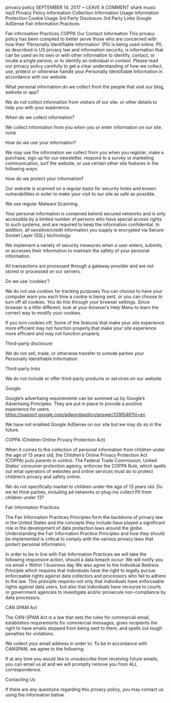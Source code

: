 privacy policy
SEPTEMBER 14, 2017 ~ LEAVE A COMMENT
shark music mp3  Privacy Policy
Information Collection
Information Usage
Information Protection
Cookie Usage
3rd Party Disclosure
3rd Party Links
Google AdSense
Fair Information Practices

Fair information
Practices
COPPA
Our Contact Information
This privacy policy has been compiled to better serve those who are concerned with how their ‘Personally Identifiable Information’ (PII) is being used online. PII, as described in US privacy law and information security, is information that can be used on its own or with other information to identify, contact, or locate a single person, or to identify an individual in context. Please read our privacy policy carefully to get a clear understanding of how we collect, use, protect or otherwise handle your Personally Identifiable Information in accordance with our website.
 

What personal information do we collect from the people that visit our blog, website or app?
 

We do not collect information from visitors of our site.
or other details to help you with your experience.

 

When do we collect information?
 

We collect information from you when you or enter information on our site.
none

How do we use your information?
 

We may use the information we collect from you when you register, make a purchase, sign up for our newsletter, respond to a survey or marketing communication, surf the website, or use certain other site features in the following ways:

 

How do we protect your information?
 

Our website is scanned on a regular basis for security holes and known vulnerabilities in order to make your visit to our site as safe as possible.

We use regular Malware Scanning.

Your personal information is contained behind secured networks and is only accessible by a limited number of persons who have special access rights to such systems, and are required to keep the information confidential. In addition, all sensitive/credit information you supply is encrypted via Secure Socket Layer (SSL) technology.
 

We implement a variety of security measures when a user enters, submits, or accesses their information to maintain the safety of your personal information.
 

All transactions are processed through a gateway provider and are not stored or processed on our servers.
 

Do we use ‘cookies’?
 

We do not use cookies for tracking purposes
You can choose to have your computer warn you each time a cookie is being sent, or you can choose to turn off all cookies. You do this through your browser settings. Since browser is a little different, look at your browser’s Help Menu to learn the correct way to modify your cookies.
 

If you turn cookies off, Some of the features that make your site experience more efficient may not function properly.that make your site experience more efficient and may not function properly.
 

Third-party disclosure
 

We do not sell, trade, or otherwise transfer to outside parties your Personally Identifiable Information.
 

Third-party links
 

We do not include or offer third-party products or services on our website.
 

Google
 

Google’s advertising requirements can be summed up by Google’s Advertising Principles. They are put in place to provide a positive experience for users. https://support.google.com/adwordspolicy/answer/1316548?hl=en

We have not enabled Google AdSense on our site but we may do so in the future.
 

COPPA (Children Online Privacy Protection Act)
 

When it comes to the collection of personal information from children under the age of 13 years old, the Children’s Online Privacy Protection Act (COPPA) puts parents in control. The Federal Trade Commission, United States’ consumer protection agency, enforces the COPPA Rule, which spells out what operators of websites and online services must do to protect children’s privacy and safety online.

We do not specifically market to children under the age of 13 years old.
Do we let third-parties, including ad networks or plug-ins collect PII from children under 13?
 

Fair Information Practices
 

The Fair Information Practices Principles form the backbone of privacy law in the United States and the concepts they include have played a significant role in the development of data protection laws around the globe. Understanding the Fair Information Practice Principles and how they should be implemented is critical to comply with the various privacy laws that protect personal information.

In order to be in line with Fair Information Practices we will take the following responsive action, should a data breach occur:
We will notify you via email
      • Within 1 business day
We also agree to the Individual Redress Principle which requires that individuals have the right to legally pursue enforceable rights against data collectors and processors who fail to adhere to the law. This principle requires not only that individuals have enforceable rights against data users, but also that individuals have recourse to courts or government agencies to investigate and/or prosecute non-compliance by data processors.
 

CAN SPAM Act
 

The CAN-SPAM Act is a law that sets the rules for commercial email, establishes requirements for commercial messages, gives recipients the right to have emails stopped from being sent to them, and spells out tough penalties for violations.

We collect your email address in order to:
To be in accordance with CANSPAM, we agree to the following:

If at any time you would like to unsubscribe from receiving future emails, you can email us at
and we will promptly remove you from ALL correspondence.

Contacting Us
 

If there are any questions regarding this privacy policy, you may contact us using the information below.

